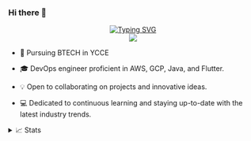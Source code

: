 ### Hi there 👋
<p align="center">
<a href="https://github.com/paresHambarde">
    <img src="https://readme-typing-svg.demolab.com?font=Georgia&size=18&duration=2000&pause=100&multiline=true&width=500&height=80&lines=paresHambarde;Devops+%7C+Flutter+%7C+Firebase;AWS+%7C+GCP+%7C+Java" alt="Typing SVG" />
</a>
<br/>
<a href="https://github.com/paresHambarde">
    <img src="https://github-stats-alpha.vercel.app/api?username=paresHambarde&cc=22272e&tc=37BCF6&ic=fff&bc=0000">
</a>
</br>

* 📖 Pursuing BTECH in YCCE

* 🎓 DevOps engineer proficient in AWS, GCP, Java, and Flutter.

* 💡 Open to collaborating on projects and innovative ideas. 

* 💻 Dedicated to continuous learning and staying up-to-date with the latest industry trends.




<details>
<summary>📈 Stats</summary>

<br>

![](http://github-profile-summary-cards.vercel.app/api/cards/profile-details?username=yashingole&theme=dracula) 

![](http://github-profile-summary-cards.vercel.app/api/cards/repos-per-language?username=yashingole&theme=dracula) 
![](http://github-profile-summary-cards.vercel.app/api/cards/most-commit-language?username=yashingole&theme=dracula)

</br>
</details>
<!--
**paresHambarde/paresHambarde** is a ✨ _special_ ✨ repository because its `README.md` (this file) appears on your GitHub profile.

Here are some ideas to get you started:

- 🔭 I’m currently working on ...
- 🌱 I’m currently learning ...
- 👯 I’m looking to collaborate on ...
- 🤔 I’m looking for help with ...
- 💬 Ask me about ...
- 📫 How to reach me: ...
- 😄 Pronouns: ...
- ⚡ Fun fact: ...
-->
